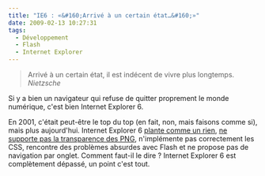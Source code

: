 ```yaml
---
title: "IE6 : «&#160;Arrivé à un certain état…&#160;»"
date: 2009-02-13 10:27:31
tags:
  - Développement
  - Flash
  - Internet Explorer
---
```


> Arrivé à un certain état, il est indécent de vivre plus longtemps.
>   <cite>Nietzsche</cite>

Si y a bien un navigateur qui refuse de quitter proprement le monde numérique, c'est bien Internet Explorer 6.

En 2001, c'était peut-être le top du top (en fait, non, mais faisons comme si), mais plus aujourd'hui. Internet Explorer 6 [plante comme un rien](http://secunia.com/advisories/product/12366/), [ne supporte pas la transparence des PNG](http://support.microsoft.com/kb/294714), n'implémente pas correctement les CSS, rencontre des problèmes absurdes avec Flash et ne propose pas de navigation par onglet. Comment faut-il le dire&nbsp;? Internet Explorer 6 est complètement dépassé, un point c'est tout.